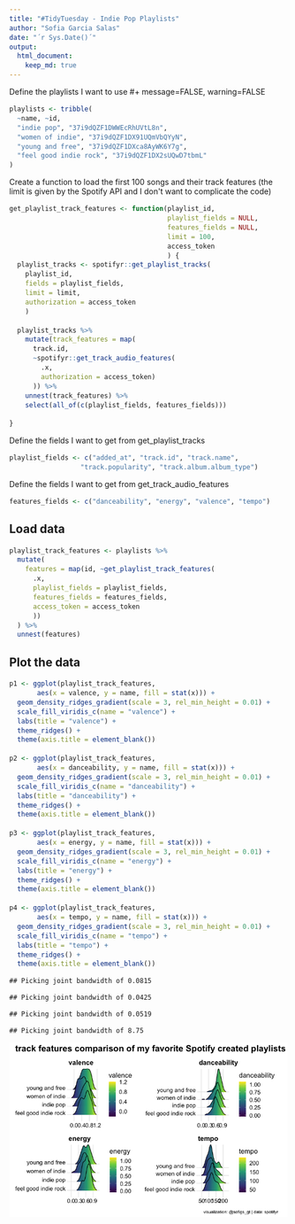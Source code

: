 ```yaml
---
title: "#TidyTuesday - Indie Pop Playlists"
author: "Sofia Garcia Salas"
date: "´r Sys.Date()´"
output:
  html_document:
    keep_md: true
---
```




Define the playlists I want to use
#+ message=FALSE, warning=FALSE


```r
playlists <- tribble(
  ~name, ~id,
  "indie pop", "37i9dQZF1DWWEcRhUVtL8n",
  "women of indie", "37i9dQZF1DX91UQmVbQYyN",
  "young and free", "37i9dQZF1DXca8AyWK6Y7g",
  "feel good indie rock", "37i9dQZF1DX2sUQwD7tbmL"
)
```

Create a function to load the first 100 songs and their track features
(the limit is given by the Spotify API and I don't want to complicate
the code)


```r
get_playlist_track_features <- function(playlist_id, 
                                        playlist_fields = NULL, 
                                        features_fields = NULL,
                                        limit = 100, 
                                        access_token
                                        ) {
  playlist_tracks <- spotifyr::get_playlist_tracks(
    playlist_id, 
    fields = playlist_fields, 
    limit = limit,
    authorization = access_token
    )
  
  playlist_tracks %>% 
    mutate(track_features = map(
      track.id, 
      ~spotifyr::get_track_audio_features(
        .x, 
        authorization = access_token)
      )) %>% 
    unnest(track_features) %>% 
    select(all_of(c(playlist_fields, features_fields)))
    
}
```

Define the fields I want to get from get_playlist_tracks


```r
playlist_fields <- c("added_at", "track.id", "track.name", 
                  "track.popularity", "track.album.album_type")
```

Define the fields I want to get from get_track_audio_features


```r
features_fields <- c("danceability", "energy", "valence", "tempo")
```

## Load data


```r
playlist_track_features <- playlists %>% 
  mutate(
    features = map(id, ~get_playlist_track_features(
      .x,
      playlist_fields = playlist_fields,
      features_fields = features_fields,
      access_token = access_token
      ))
  ) %>% 
  unnest(features)
```

## Plot the data


```r
p1 <- ggplot(playlist_track_features,
       aes(x = valence, y = name, fill = stat(x))) +
  geom_density_ridges_gradient(scale = 3, rel_min_height = 0.01) +
  scale_fill_viridis_c(name = "valence") +
  labs(title = "valence") +
  theme_ridges() +
  theme(axis.title = element_blank())

p2 <- ggplot(playlist_track_features,
       aes(x = danceability, y = name, fill = stat(x))) +
  geom_density_ridges_gradient(scale = 3, rel_min_height = 0.01) +
  scale_fill_viridis_c(name = "danceability") +
  labs(title = "danceability") +
  theme_ridges() +
  theme(axis.title = element_blank())

p3 <- ggplot(playlist_track_features,
       aes(x = energy, y = name, fill = stat(x))) +
  geom_density_ridges_gradient(scale = 3, rel_min_height = 0.01) +
  scale_fill_viridis_c(name = "energy") +
  labs(title = "energy") +
  theme_ridges() +
  theme(axis.title = element_blank())

p4 <- ggplot(playlist_track_features,
       aes(x = tempo, y = name, fill = stat(x))) +
  geom_density_ridges_gradient(scale = 3, rel_min_height = 0.01) +
  scale_fill_viridis_c(name = "tempo") +
  labs(title = "tempo") +
  theme_ridges() +
  theme(axis.title = element_blank())
```

```
## Picking joint bandwidth of 0.0815
```

```
## Picking joint bandwidth of 0.0425
```

```
## Picking joint bandwidth of 0.0519
```

```
## Picking joint bandwidth of 8.75
```

![](2022-01-09_spotify_files/figure-html/playlists-1.png)<!-- -->



